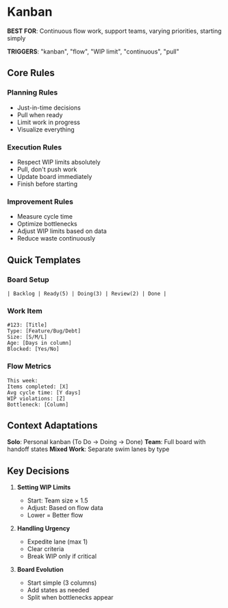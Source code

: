 # Kanban

**BEST FOR**: Continuous flow work, support teams, varying priorities, starting simply

**TRIGGERS**: "kanban", "flow", "WIP limit", "continuous", "pull"

## Core Rules

### Planning Rules

- Just-in-time decisions
- Pull when ready
- Limit work in progress
- Visualize everything

### Execution Rules

- Respect WIP limits absolutely
- Pull, don't push work
- Update board immediately
- Finish before starting

### Improvement Rules

- Measure cycle time
- Optimize bottlenecks
- Adjust WIP limits based on data
- Reduce waste continuously

## Quick Templates

### Board Setup

```
| Backlog | Ready(5) | Doing(3) | Review(2) | Done |
```

### Work Item

```
#123: [Title]
Type: [Feature/Bug/Debt]
Size: [S/M/L]
Age: [Days in column]
Blocked: [Yes/No]
```

### Flow Metrics

```
This week:
Items completed: [X]
Avg cycle time: [Y days]
WIP violations: [Z]
Bottleneck: [Column]
```

## Context Adaptations

**Solo**: Personal kanban (To Do → Doing → Done) **Team**: Full board with handoff states **Mixed
Work**: Separate swim lanes by type

## Key Decisions

1. **Setting WIP Limits**
   - Start: Team size × 1.5
   - Adjust: Based on flow data
   - Lower = Better flow

2. **Handling Urgency**
   - Expedite lane (max 1)
   - Clear criteria
   - Break WIP only if critical

3. **Board Evolution**
   - Start simple (3 columns)
   - Add states as needed
   - Split when bottlenecks appear
